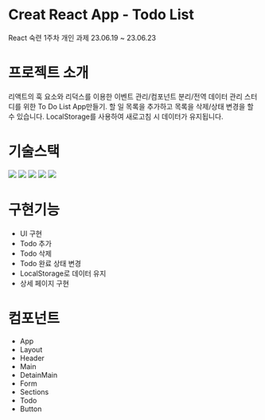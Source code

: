 # Creat React App - Todo List
React 숙련 1주차 개인 과제 23.06.19 ~ 23.06.23
# 프로젝트 소개
리액트의 훅 요소와 리덕스를 이용한 이벤트 관리/컴포넌트 분리/전역 데이터 관리 스터디를 위한 To Do List App만들기.
할 일 목록을 추가하고 목록을 삭제/상태 변경을 할 수 있습니다.
LocalStorage를 사용하여 새로고침 시 데이터가 유지됩니다.
# 기술스택
<div align=left>
  <img src="https://img.shields.io/badge/html5-E34F26?style=for-the-badge&logo=html5&logoColor=white"> 
  <img src="https://img.shields.io/badge/css-1572B6?style=for-the-badge&logo=css3&logoColor=white"> 
  <img src="https://img.shields.io/badge/javascript-F7DF1E?style=for-the-badge&logo=javascript&logoColor=black">
  <img src="https://img.shields.io/badge/react-61DAFB?style=for-the-badge&logo=react&logoColor=black"> 
  <img src="https://img.shields.io/badge/github-181717?style=for-the-badge&logo=github&logoColor=white">
</div>

# 구현기능
- UI 구현
- Todo 추가
- Todo 삭제
- Todo 완료 상태 변경
- LocalStorage로 데이터 유지
- 상세 페이지 구현
# 컴포넌트
- App
- Layout
- Header
- Main
- DetainMain
- Form
- Sections
- Todo
- Button
